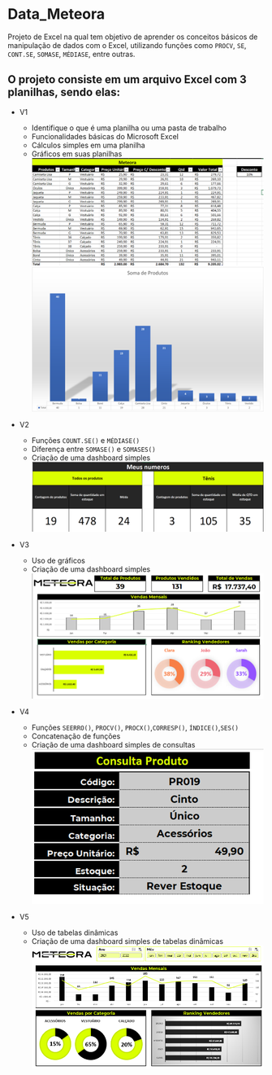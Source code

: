 # Data_Meteora

Projeto de Excel na qual tem objetivo de aprender os conceitos básicos de manipulação de dados com o Excel, utilizando funções como `PROCV`, `SE`, `CONT.SE`, `SOMASE`, `MÉDIASE`, entre outras.

## O projeto consiste em um arquivo Excel com 3 planilhas, sendo elas:

- V1
    - Identifique o que é uma planilha ou uma pasta de trabalho
    - Funcionalidades básicas do Microsoft Excel
    - Cálculos simples em uma planilha
    - Gráficos em suas planilhas
    ![Imagem da planilha](/images/V1_planilha.png)
    ![Imagem do gráfico](/images/V1_grafico.png)
- V2
    - Funções `COUNT.SE()` e `MÉDIASE()`
    - Diferença entre `SOMASE()` e `SOMASES()`
    - Criação de uma dashboard simples
    ![Imagem da dashboard](/images/V2_dash.png)
- V3
    - Uso de gráficos
    - Criação de uma dashboard simples
    ![Imagem da dashboard 2](/images/V3_dash.png)
- V4
    - Funções `SEERRO()`, `PROCV()`, `PROCX()`,`CORRESP()`, `ÍNDICE()`,`SES()`
    - Concatenação de funções
    - Criação de uma dashboard simples de consultas
    ![Imagem da dashboard 3](/images/V4.png)

- V5
    - Uso de tabelas dinâmicas
    - Criação de uma dashboard simples de tabelas dinâmicas
    ![Imagem da dashboard 4](/images/V5.png)
